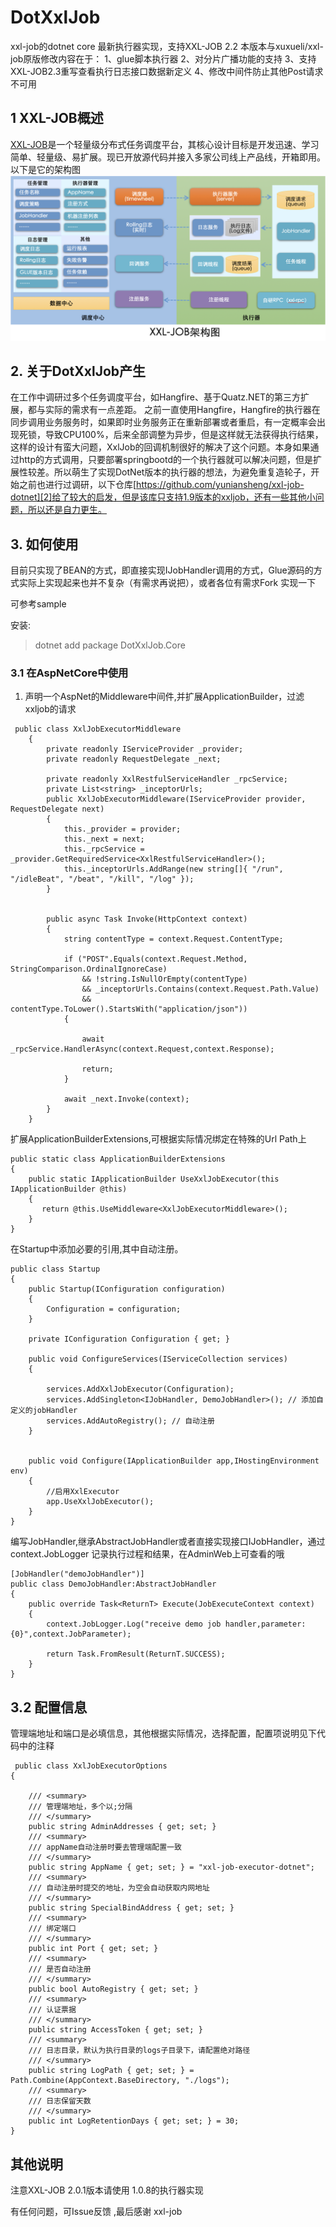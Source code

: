 # DotXxlJob
xxl-job的dotnet core 最新执行器实现，支持XXL-JOB 2.2
本版本与xuxueli/xxl-job原版修改内容在于：
1、glue脚本执行器
2、对分片广播功能的支持
3、支持XXL-JOB2.3重写查看执行日志接口数据新定义
4、修改中间件防止其他Post请求不可用

## 1 XXL-JOB概述
[XXL-JOB][1]是一个轻量级分布式任务调度平台，其核心设计目标是开发迅速、学习简单、轻量级、易扩展。现已开放源代码并接入多家公司线上产品线，开箱即用。以下是它的架构图
![架构图](https://raw.githubusercontent.com/xuxueli/xxl-job/master/doc/images/img_Qohm.png)



## 2. 关于DotXxlJob产生
在工作中调研过多个任务调度平台，如Hangfire、基于Quatz.NET的第三方扩展，都与实际的需求有一点差距。 之前一直使用Hangfire，Hangfire的执行器在同步调用业务服务时，如果即时业务服务正在重新部署或者重启，有一定概率会出现死锁，导致CPU100%，后来全部调整为异步，但是这样就无法获得执行结果，这样的设计有蛮大问题，XxlJob的回调机制很好的解决了这个问题。本身如果通过http的方式调用，只要部署springbootd的一个执行器就可以解决问题，但是扩展性较差。所以萌生了实现DotNet版本的执行器的想法，为避免重复造轮子，开始之前也进行过调研，以下仓库[https://github.com/yuniansheng/xxl-job-dotnet][2]给了较大的启发，但是该库只支持1.9版本的xxljob，还有一些其他小问题，所以还是自力更生。

## 3. 如何使用

目前只实现了BEAN的方式，即直接实现IJobHandler调用的方式，Glue源码的方式实际上实现起来也并不复杂（有需求再说把），或者各位有需求Fork 实现一下

可参考sample

安装:

> dotnet add package DotXxlJob.Core 

### 3.1 在AspNetCore中使用

1. 声明一个AspNet的Middleware中间件,并扩展ApplicationBuilder，过滤xxljob的请求

```
 public class XxlJobExecutorMiddleware
    {
        private readonly IServiceProvider _provider;
        private readonly RequestDelegate _next;

        private readonly XxlRestfulServiceHandler _rpcService;
        private List<string> _inceptorUrls;
        public XxlJobExecutorMiddleware(IServiceProvider provider, RequestDelegate next)
        {
            this._provider = provider;
            this._next = next;
            this._rpcService = _provider.GetRequiredService<XxlRestfulServiceHandler>();
            this._inceptorUrls.AddRange(new string[]{ "/run", "/idleBeat", "/beat", "/kill", "/log" });
        }


        public async Task Invoke(HttpContext context)
        {
            string contentType = context.Request.ContentType;

            if ("POST".Equals(context.Request.Method, StringComparison.OrdinalIgnoreCase)
                && !string.IsNullOrEmpty(contentType)
                && _inceptorUrls.Contains(context.Request.Path.Value)
                && contentType.ToLower().StartsWith("application/json"))
            {
            
                await _rpcService.HandlerAsync(context.Request,context.Response);              
            
                return;
            }
            
            await _next.Invoke(context);
        }
    }
```

扩展ApplicationBuilderExtensions,可根据实际情况绑定在特殊的Url Path上

```
public static class ApplicationBuilderExtensions
{
    public static IApplicationBuilder UseXxlJobExecutor(this IApplicationBuilder @this)
    {
       return @this.UseMiddleware<XxlJobExecutorMiddleware>();
    }
}
```

在Startup中添加必要的引用,其中自动注册。

```
public class Startup
{
    public Startup(IConfiguration configuration)
    {
        Configuration = configuration;
    }

    private IConfiguration Configuration { get; }
    
    public void ConfigureServices(IServiceCollection services)
    {
      
        services.AddXxlJobExecutor(Configuration);
        services.AddSingleton<IJobHandler, DemoJobHandler>(); // 添加自定义的jobHandler
        services.AddAutoRegistry(); // 自动注册
    }


    public void Configure(IApplicationBuilder app,IHostingEnvironment env)
    {
        //启用XxlExecutor
        app.UseXxlJobExecutor();
    }
}
```

编写JobHandler,继承AbstractJobHandler或者直接实现接口IJobHandler，通过context.JobLogger 记录执行过程和结果，在AdminWeb上可查看的哦
```
[JobHandler("demoJobHandler")]
public class DemoJobHandler:AbstractJobHandler
{
    public override Task<ReturnT> Execute(JobExecuteContext context)
    {
        context.JobLogger.Log("receive demo job handler,parameter:{0}",context.JobParameter);

        return Task.FromResult(ReturnT.SUCCESS);
    }
}
```

## 3.2 配置信息
管理端地址和端口是必填信息，其他根据实际情况，选择配置，配置项说明见下代码中的注释

```
 public class XxlJobExecutorOptions
{
   
    /// <summary>
    /// 管理端地址，多个以;分隔
    /// </summary>
    public string AdminAddresses { get; set; }
    /// <summary>
    /// appName自动注册时要去管理端配置一致
    /// </summary>
    public string AppName { get; set; } = "xxl-job-executor-dotnet";
    /// <summary>
    /// 自动注册时提交的地址，为空会自动获取内网地址
    /// </summary>
    public string SpecialBindAddress { get; set; }
    /// <summary>
    /// 绑定端口
    /// </summary>
    public int Port { get; set; }
    /// <summary>
    /// 是否自动注册
    /// </summary>
    public bool AutoRegistry { get; set; }
    /// <summary>
    /// 认证票据
    /// </summary>
    public string AccessToken { get; set; }
    /// <summary>
    /// 日志目录，默认为执行目录的logs子目录下，请配置绝对路径
    /// </summary>
    public string LogPath { get; set; } = Path.Combine(AppContext.BaseDirectory, "./logs");
    /// <summary>
    /// 日志保留天数
    /// </summary>
    public int LogRetentionDays { get; set; } = 30;
}
```


## 其他说明
注意XXL-JOB 2.0.1版本请使用 1.0.8的执行器实现

有任何问题，可Issue反馈 ,最后感谢 xxl-job



  [1]: http://www.xuxueli.com/xxl-job
  [2]: https://github.com/yuniansheng/xxl-job-dotnet
